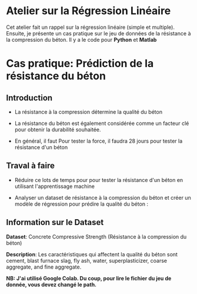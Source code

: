 # Atelier sur la Régression Linéaire

Cet atelier fait un rappel sur la régression linéaire (simple et multiple). 
Ensuite, je présente un cas pratique sur le jeu de données de la résistance à la compression du béton. 
Il y a le code pour **Python** et **Matlab**


# Cas pratique: Prédiction de la résistance du béton

## Introduction
* La résistance à la compression détermine la qualité du béton

* La résistance du béton est également considérée comme un facteur clé pour obtenir la durabilité souhaitée.

* En général, il faut Pour tester la force, il faudra 28 jours pour tester la résistance d'un béton

## Traval à faire

* Réduire ce lots de temps pour pour tester la résistance d'un béton en utilisant l'apprentissage machine

* Analyser un dataset de résistance à la compression du béton et créer un modèle de régression pour prédire la qualité du béton :

## Information sur le Dataset

**Dataset**: Concrete Compressive Strength (Résistance à la compression du béton)

**Description**: Les caractéristiques qui affectent la qualité du béton sont cement, blast furnace slag, fly ash, water, superplasticizer, coarse aggregate, and fine aggregate.



**NB: J'ai utilisé Google Colab. Du coup, pour lire le fichier du jeu de donnée, vous devez changé le path.**
